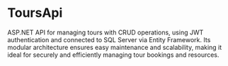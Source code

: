 # ToursApi
ASP.NET API for managing tours with CRUD operations, using JWT authentication and connected to SQL Server via Entity Framework. Its modular architecture ensures easy maintenance and scalability, making it ideal for securely and efficiently managing tour bookings and resources.
